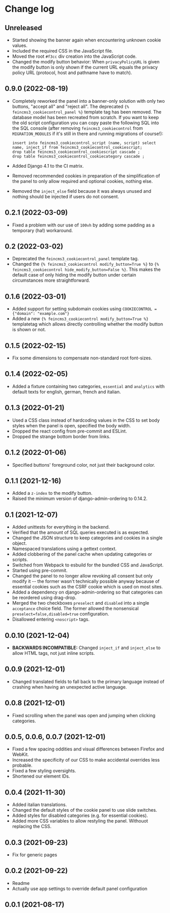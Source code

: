 # Change log

## Unreleased

- Started showing the banner again when encountering unknown cookie values.
- Included the required CSS in the JavaScript file.
- Moved the root `#f3cc` div creation into the JavaScript code.
- Changed the modify button behavior: When `privacyPolicyURL` is given the
  modify button is only shown if the current URL equals the privacy policy URL
  (protocol, host and pathname have to match).

## 0.9.0 (2022-08-19)

- Completely reworked the panel into a banner-only solution with only two
  buttons, "accept all" and "reject all". The deprecated `{% feincms3_cookiecontrol_panel %}` template tag has been removed. The database
  model has been recreated from scratch. If you want to keep the old script
  configuration you can copy paste the following SQL into the SQL console
  (after removing `feincms3_cookiecontrol` from `MIGRATION_MODULES` if it's
  still in there and running migrations of course!):

      insert into feincms3_cookiecontrol_script (name, script) select name, inject_if from feincms3_cookiecontrol_cookiescript;
      drop table feincms3_cookiecontrol_cookiescript cascade ;
      drop table feincms3_cookiecontrol_cookiecategory cascade ;

- Added Django 4.1 to the CI matrix.
- Removed recommended cookies in preparation of the simplification of the panel
  to only allow required and optional cookies, nothing else.
- Removed the `inject_else` field because it was always unused and nothing
  should be injected if users do not consent.

## 0.2.1 (2022-03-09)

- Fixed a problem with our use of `100vh` by adding some padding as a temporary
  (ha!) workaround.

## 0.2 (2022-03-02)

- Deprecated the `feincms3_cookiecontrol_panel` template tag.
- Changed the `{% feincms3_cookiecontrol modify_button=True %}` to `{% feincms3_cookiecontrol hide_modify_button=False %}`. This makes the default
  case of only hiding the modify button under certain circumstances more
  straightforward.

## 0.1.6 (2022-03-01)

- Added support for setting subdomain cookies using `COOKIECONTROL = {"domain": "example.com"}`
- Added a new `{% feincms3_cookiecontrol modify_button=True %}` templatetag
  which allows directly controlling whether the modify button is shown or not.

## 0.1.5 (2022-02-15)

- Fix some dimensions to compensate non-standard root font-sizes.

## 0.1.4 (2022-02-05)

- Added a fixture containing two categories, `essential` and `analytics` with
  default texts for english, german, french and italian.

## 0.1.3 (2022-01-21)

- Used a CSS class instead of hardcoding values in the CSS to set body styles
  when the panel is open, specified the body width.
- Dropped the react config from pre-commit and ESLint.
- Dropped the strange bottom border from links.

## 0.1.2 (2022-01-06)

- Specified buttons' foreground color, not just their background color.

## 0.1.1 (2021-12-16)

- Added a `z-index` to the modify button.
- Raised the minimum version of django-admin-ordering to 0.14.2.

## 0.1 (2021-12-07)

- Added unittests for everything in the backend.
- Verified that the amount of SQL queries executed is as expected.
- Changed the JSON structure to keep categories and cookies in a single object.
- Namespaced translations using a gettext context.
- Added clobbering of the panel cache when updating categories or scripts.
- Switched from Webpack to esbuild for the bundled CSS and JavaScript.
- Started using pre-commit.
- Changed the panel to no longer allow revoking all consent but only modify it
  -- the former wasn't technically possible anyway because of essential
  cookies such as the CSRF cookie which is used on most sites.
- Added a dependency on django-admin-ordering so that categories can be
  reordered using drag-drop.
- Merged the two checkboxes `preselect` and `disabled` into a single
  `acceptance` choice field. The former allowed the nonsensical
  `preselect=false,disabled=true` configuration.
- Disallowed entering `<noscript>` tags.

## 0.0.10 (2021-12-04)

- **BACKWARDS INCOMPATIBLE:** Changed `inject_if` and `inject_else` to
  allow HTML tags, not just inline scripts.

## 0.0.9 (2021-12-01)

- Changed translated fields to fall back to the primary language instead of
  crashing when having an unexpected active language.

## 0.0.8 (2021-12-01)

- Fixed scrolling when the panel was open and jumping when clicking categories.

## 0.0.5, 0.0.6, 0.0.7 (2021-12-01)

- Fixed a few spacing oddities and visual differences between Firefox and
  WebKit.
- Increased the specificity of our CSS to make accidental overrides less
  probable.
- Fixed a few styling oversights.
- Shortened our element IDs.

## 0.0.4 (2021-11-30)

- Added italian translations.
- Changed the default styles of the cookie panel to use slide switches.
- Added styles for disabled categories (e.g. for essential cookies).
- Added more CSS variables to allow restyling the panel. Withouot replacing the
  CSS.

## 0.0.3 (2021-09-23)

- Fix for generic pages

## 0.0.2 (2021-09-22)

- Readme
- Actually use app settings to override default panel configuration

## 0.0.1 (2021-08-17)
